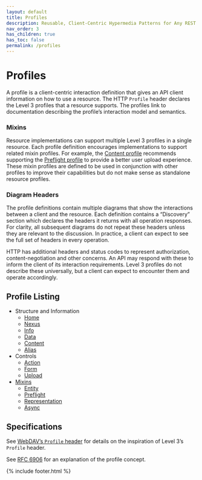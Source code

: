 ```yaml
---
layout: default
title: Profiles
description: Reusable, Client-Centric Hypermedia Patterns for Any REST API
nav_order: 3
has_children: true
has_toc: false
permalink: /profiles
---
```

# Profiles

A profile is a client-centric interaction definition that gives an API client information on how to use a resource. The HTTP `Profile` header declares the Level 3 profiles that a resource supports. The profiles link to documentation describing the profile’s interaction model and semantics. 

### Mixins
Resource implementations can support multiple Level 3 profiles in a single resource. Each profile definition encourages implementations to support related mixin profiles. For example, the [Content profile](content.md) recommends supporting the [Preflight profile](preflight.md) to provide a better user upload experience. These mixin profiles are defined to be used in conjunction with other profiles to improve their capabilities but do not make sense as standalone resource profiles.

### Diagram Headers

The profile definitions contain multiple diagrams that show the interactions between a client and the resource. Each definition contains a “Discovery” section which declares the headers it returns with all operation responses. For clarity, all subsequent diagrams do not repeat these headers unless they are relevant to the discussion. In practice, a client can expect to see the full set of headers in every operation.

HTTP has additional headers and status codes to represent authorization, content-negotiation and other concerns. An API may respond with these to inform the client of its interaction requirements. Level 3 profiles do not describe these universally, but a client can expect to encounter them and operate accordingly.

## Profile Listing

- Structure and Information
  - [Home](home.md)
  - [Nexus](nexus.md)
  - [Info](info.md)
  - [Data](data.md)
  - [Content](content.md)
  - [Alias](alias.md)
- Controls
  - [Action](action.md)
  - [Form](form.md)
  - [Upload](upload.md)
- [Mixins](mixins.md)
  - [Entity](entity.md)
  - [Preflight](preflight.md)
  - [Representation](representation.md)
  - [Async](async.md)

## Specifications

See [WebDAV’s `Profile` header](https://www.greenbytes.de/tech/webdav/draft-nottingham-http-link-header-00.html#rfc.section.4) for details on the inspiration of Level 3’s `Profile` header.

See [RFC 6906](https://tools.ietf.org/html/rfc6906) for an explanation of the profile concept. 

{% include footer.html %}
